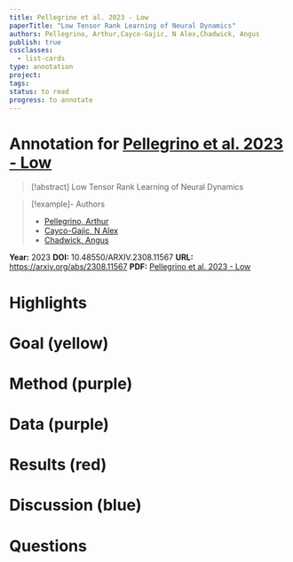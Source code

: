 ```yaml
---
title: Pellegrino et al. 2023 - Low
paperTitle: "Low Tensor Rank Learning of Neural Dynamics"
authors: Pellegrino, Arthur,Cayco-Gajic, N Alex,Chadwick, Angus
publish: true
cssclasses:
  - list-cards
type: annotation
project:
tags:
status: to read
progress: to annotate
---
```

# Annotation for [Pellegrino et al. 2023 - Low](Papers/References/Pellegrino%20et%20al.%202023%20-%20Low)

> [!abstract] Low Tensor Rank Learning of Neural Dynamics

> [!example]- Authors
> - [Pellegrino, Arthur](Pellegrino%2C%20Arthur)
> - [Cayco-Gajic, N Alex](Cayco-Gajic%2C%20N%20Alex)
> - [Chadwick, Angus](Chadwick%2C%20Angus)

**Year:** 2023
**DOI:** 10.48550/ARXIV.2308.11567
**URL:** https://arxiv.org/abs/2308.11567
**PDF:** [Pellegrino et al. 2023 - Low](Papers/PDFs/Pellegrino%20et%20al.%202023%20-%20Low%20Tensor%20Rank%20Learning%20of%20Neural%20Dynamics.pdf)

# Highlights


# Goal (yellow)


# Method (purple)


# Data (purple)


# Results (red)


# Discussion (blue)


# Questions

